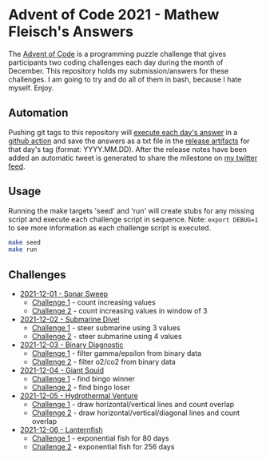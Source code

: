 # Advent of Code 2021 - Mathew Fleisch's Answers

The [Advent of Code](https://adventofcode.com/) is a programming puzzle challenge that gives participants two coding challenges each day during the month of December. This repository holds my submission/answers for these challenges. I am going to try and do all of them in bash, because I hate myself. Enjoy.

## Automation

Pushing git tags to this repository will [execute each day's answer](https://github.com/mathew-fleisch/adventofcode2021/actions/workflows/release.yaml) in a [github action](.github/workflows/release.yaml) and save the answers as a txt file in the [release artifacts](https://github.com/mathew-fleisch/adventofcode2021/releases) for that day's tag (format: YYYY.MM.DD). After the release notes have been added an automatic tweet is generated to share the milestone on [my twitter feed](https://twitter.com/draxiomatic). 


## Usage

Running the make targets 'seed' and 'run' will create stubs for any missing script and execute each challenge script in sequence. Note: `export DEBUG=1` to see more information as each challenge script is executed.

```bash
make seed
make run
```

## Challenges

 - [2021-12-01 - Sonar Sweep](01)
    - [Challenge 1](01/challenge1.sh) - count increasing values
    - [Challenge 2](01/challenge2.sh) - count increasing values in window of 3
 - [2021-12-02 - Submarine Dive!](02)
    - [Challenge 1](02/challenge1.sh) - steer submarine using 3 values
    - [Challenge 2](02/challenge2.sh) - steer submarine using 4 values
 - [2021-12-03 - Binary Diagnostic](03)
    - [Challenge 1](03/challenge1.sh) - filter gamma/epsilon from binary data
    - [Challenge 2](03/challenge2.sh) - filter o2/co2 from binary data
 - [2021-12-04 - Giant Squid](04)
    - [Challenge 1](04/challenge1.sh) - find bingo winner
    - [Challenge 2](04/challenge2.sh) - find bingo loser
 - [2021-12-05 - Hydrothermal Venture](05)
    - [Challenge 1](05/challenge1.sh) - draw horizontal/vertical lines and count overlap
    - [Challenge 2](05/challenge2.sh) - draw horizontal/vertical/diagonal lines and count overlap
 - [2021-12-06 - Lanternfish](06)
    - [Challenge 1](06/challenge1.sh) - exponential fish for 80 days
    - [Challenge 2](06/challenge2.sh) - exponential fish for 256 days